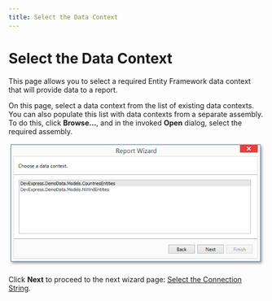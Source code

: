 ```yaml
---
title: Select the Data Context
---
```

# Select the Data Context
This page allows you to select a required Entity Framework data context that will provide data to a report.

On this page, select a data context from the list of existing data contexts. You can also populate this list with data contexts from a separate assembly. To do this, click **Browse...**, and in the invoked **Open** dialog, select the required assembly.

![WpfReportWizard_EF_SelectAsembly](../../../../../../images/img122127.png)

Click **Next** to proceed to the next wizard page: [Select the Connection String](select-the-connection-string.md).